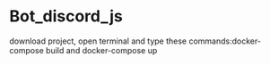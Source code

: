 # Bot_discord_js
download project, open terminal and 
type these commands:docker-compose build
 and docker-compose up
